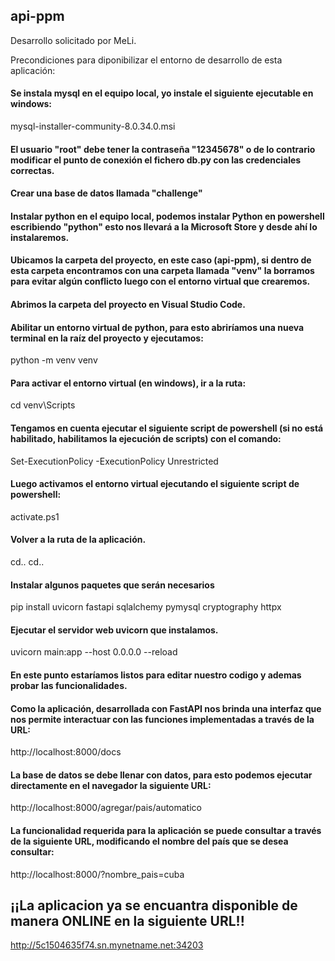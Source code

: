 ## api-ppm
Desarrollo solicitado por MeLi.

Precondiciones para diponibilizar el entorno de desarrollo de esta aplicación:
#### Se instala mysql en el equipo local, yo instale el siguiente ejecutable en windows:
mysql-installer-community-8.0.34.0.msi
#### El usuario "root" debe tener la contraseña "12345678" o de lo contrario modificar el punto de conexión el fichero db.py con las credenciales correctas.
#### Crear una base de datos llamada "challenge"
#### Instalar python en el equipo local, podemos instalar Python en powershell escribiendo "python" esto nos llevará a la Microsoft Store y desde ahí lo instalaremos.
#### Ubicamos la carpeta del proyecto, en este caso (api-ppm), si dentro de esta carpeta encontramos con una carpeta llamada "venv" la borramos para evitar algún conflicto luego con el entorno virtual que crearemos.
#### Abrimos la carpeta del proyecto en Visual Studio Code.
#### Abilitar un entorno virtual de python, para esto abriríamos una nueva terminal en la raíz del proyecto y ejecutamos:
python -m venv venv
#### Para activar el entorno virtual (en windows), ir a la ruta:
cd venv\Scripts
#### Tengamos en cuenta ejecutar el siguiente script de powershell (si no está habilitado, habilitamos la ejecución de scripts) con el comando: 
Set-ExecutionPolicy -ExecutionPolicy Unrestricted
#### Luego activamos el entorno virtual ejecutando el siguiente script de powershell:
activate.ps1
#### Volver a la ruta de la aplicación.
cd..
cd..
#### Instalar algunos paquetes que serán necesarios
pip install uvicorn fastapi sqlalchemy pymysql cryptography httpx
#### Ejecutar el servidor web uvicorn que instalamos.
uvicorn main:app --host 0.0.0.0 --reload
#### En este punto estaríamos listos para editar nuestro codigo y ademas probar las funcionalidades.


#### Como la aplicación, desarrollada con FastAPI nos brinda una interfaz que nos permite interactuar con las funciones implementadas a través de la URL:
http://localhost:8000/docs
#### La base de datos se debe llenar con datos, para esto podemos ejecutar directamente en el navegador la siguiente URL:
http://localhost:8000/agregar/pais/automatico
#### La funcionalidad requerida para la aplicación se puede consultar a través de la siguiente URL, modificando el nombre del país que se desea consultar:
http://localhost:8000/?nombre_pais=cuba

## ¡¡La aplicacion ya se encuantra disponible de manera ONLINE en la siguiente URL!!
http://5c1504635f74.sn.mynetname.net:34203
